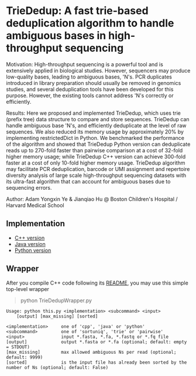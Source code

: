 # TrieDedup: A fast trie-based deduplication algorithm to handle ambiguous bases in high-throughput sequencing

Motivation: High-throughput sequencing is a powerful tool and is extensively applied in biological studies. However, sequencers may produce low-quality bases, leading to ambiguous bases, 'N's. PCR duplicates introduced in library preparation should usually be removed in genomics studies, and several deduplication tools have been developed for this purpose. However, the existing tools cannot address 'N's correctly or efficiently.

Results: Here we proposed and implemented TrieDedup, which uses trie (prefix tree) data structure to compare and store sequences. TrieDedup can handle ambiguous base 'N's, and efficiently deduplicate at the level of raw sequences. We also reduced its memory usage by approximately 20% by implementing restrictedDict in Python. We benchmarked the performance of the algorithm and showed that TrieDedup Python version can deduplicate reads up to 270-fold faster than pairwise comparison at a cost of 32-fold higher memory usage; while TrieDedup C++ version can achieve 300-fold faster at a cost of only 10-fold higher memory usage. TrieDedup algorithm may facilitate PCR deduplication, barcode or UMI assignment and repertoire diversity analysis of large scale high-throughput sequencing datasets with its ultra-fast algorithm that can account for ambiguous bases due to sequencing errors.

Author: Adam Yongxin Ye & Jianqiao Hu @ Boston Children's Hospital / Harvard Medical School


## Implementation

- [C++ version](https://github.com/lolrenceH/TrieDedup/tree/master/Cpp)
- [Java version](https://github.com/lolrenceH/TrieDedup/tree/master/Java)
- [Python version](https://github.com/lolrenceH/TrieDedup/tree/master/Python)


## Wrapper

After you compile C++ code following its [README](https://github.com/lolrenceH/TrieDedup/tree/master/Cpp), you may use this simple top-level wrapper

> python TrieDedupWrapper.py
```
Usage: python this.py <implementation> <subcommand> <input>
	[output] [max_missing] [sorted]

<implementation>	 one of 'cpp', 'java' or 'python'
<subcommand>    	 one of 'sortuniq', 'trie' or 'pairwise'
<input>         	 input *.fasta, *.fa, *.fastq or *.fq file
[output]        	 output *.fasta or *.fa (optional; default: empty = STDOUT)
[max_missing]   	 max allowed ambiguous Ns per read (optional; default: 9999)
[sorted]        	 is the input file has already been sorted by the number of Ns (optional; default: False)
```
